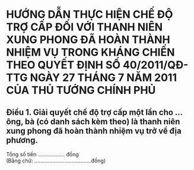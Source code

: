 # HƯỚNG DẪN THỰC HIỆN CHẾ ĐỘ TRỢ CẤP ĐỐI VỚI THANH NIÊN XUNG PHONG ĐÃ HOÀN THÀNH NHIỆM VỤ TRONG KHÁNG CHIẾN THEO QUYẾT ĐỊNH SỐ 40/2011/QĐ-TTG NGÀY 27 THÁNG 7 NĂM 2011 CỦA THỦ TƯỚNG CHÍNH PHỦ

## Điều 1. Giải quyết chế độ trợ cấp một lần cho …ông, bà (có danh sách kèm theo) là thanh niên xung phong đã hoàn thành nhiệm vụ trở về địa phương.  
Tổng số tiền .................. đồng  
(Bằng chữ: ......................................đồng)
